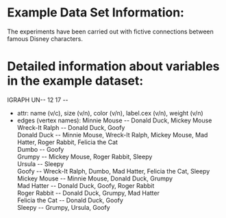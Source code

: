 Example Data Set Information:
=============================

The experiments have been carried out with fictive connections between famous Disney characters.

Detailed information about variables in the example dataset:
============================================================

IGRAPH UN-- 12 17 -- 
+ attr: name (v/c), size (v/n), color (v/n), label.cex (v/n), weight (v/n)
+ edges (vertex names):
Minnie Mouse -- Donald Duck, Mickey Mouse<br />
Wreck-It Ralph -- Donald Duck, Goofy<br />
Donald Duck -- Minnie Mouse, Wreck-It Ralph, Mickey Mouse, Mad Hatter, Roger
                   Rabbit, Felicia the Cat<br />
Dumbo -- Goofy<br />
Grumpy -- Mickey Mouse, Roger Rabbit, Sleepy<br />
Ursula -- Sleepy<br />
Goofy -- Wreck-It Ralph, Dumbo, Mad Hatter, Felicia the Cat, Sleepy<br />
Mickey Mouse -- Minnie Mouse, Donald Duck, Grumpy<br />
Mad Hatter -- Donald Duck, Goofy, Roger Rabbit<br />
Roger Rabbit -- Donald Duck, Grumpy, Mad Hatter<br />
Felicia the Cat -- Donald Duck, Goofy<br />
Sleepy -- Grumpy, Ursula, Goofy
